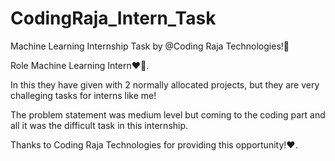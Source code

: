 # CodingRaja_Intern_Task

Machine Learning Internship Task by @Coding Raja Technologies!🎉

Role Machine Learning Intern❤️💫.

In this they have given with 2 normally allocated projects, but they are very challeging tasks for interns like me!

The problem statement was medium level but coming to the coding part and all it was the difficult task in this internship.

Thanks to Coding Raja Technologies for providing this opportunity!❤️.
